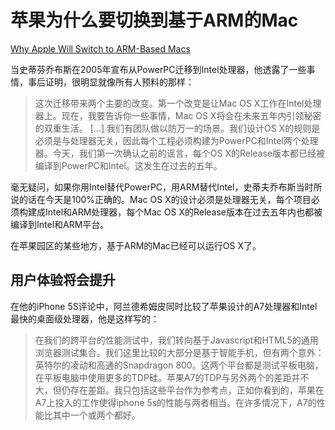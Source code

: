 # 苹果为什么要切换到基于ARM的Mac

[Why Apple Will Switch to ARM-Based Macs](https://www.mattrichman.net/why-apple-will-switch-to-arm-based-macs/)

当史蒂芬乔布斯在2005年宣布从PowerPC迁移到Intel处理器，他透露了一些事情，事后证明，很明显就像所有人预料的那样：

> 这次迁移带来两个主要的改变。第一个改变是让Mac OS X工作在Intel处理器上。现在，我要告诉你一些事情，Mac OS X将会在未来五年内引领秘密的双重生活。
> [...]
> 我们有团队做以防万一的场景。我们设计OS X的规则是必须是与处理器无关，因此每个工程必须构建为PowerPC和Intel两个处理器。今天，我们第一次确认之前的谣言，每个OS X的Release版本都已经被编译到PowerPC和Intel。这发生在过去的五年。

毫无疑问，如果你用Intel替代PowerPC，用ARM替代Intel，史蒂夫乔布斯当时所说的话在今天是100%正确的。Mac OS X的设计必须是处理器无关，每个项目必须构建成Intel和ARM处理器，每个Mac OS X的Release版本在过去五年内也都被编译到Intel和ARM平台。

在苹果园区的某些地方，基于ARM的Mac已经可以运行OS X了。

## 用户体验将会提升

在他的iPhone 5S评论中，阿兰德希姆皮同时比较了苹果设计的A7处理器和Intel最快的桌面级处理器，他是这样写的：

> 在我们的跨平台的性能测试中，我们转向基于Javascript和HTML5的通用浏览器测试集合。我们这里比较的大部分是基于智能手机，但有两个意外：英特尔的凌动和高通的Snapdragon 800。这两个平台都是测试平板电脑，在平板电脑中使用更多的TDP硅。苹果A7的TDP与另外两个的差距并不大，但仍存在差距。我只包括这些平台作为参考点，正如你看到的，苹果在A7上投入的工作使得iphone 5s的性能与两者相当。在许多情况下，A7的性能比其中一个或两个都好。
